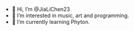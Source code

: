 - 👋 Hi, I’m @JiaLiChen23
- 👀 I’m interested in music, art and programming.
- 🌱 I’m currently learning Phyton.

<!---
JiaLiChen23/JiaLiChen23 is a ✨ special ✨ repository because its `README.md` (this file) appears on your GitHub profile.
You can click the Preview link to take a look at your changes.
--->
